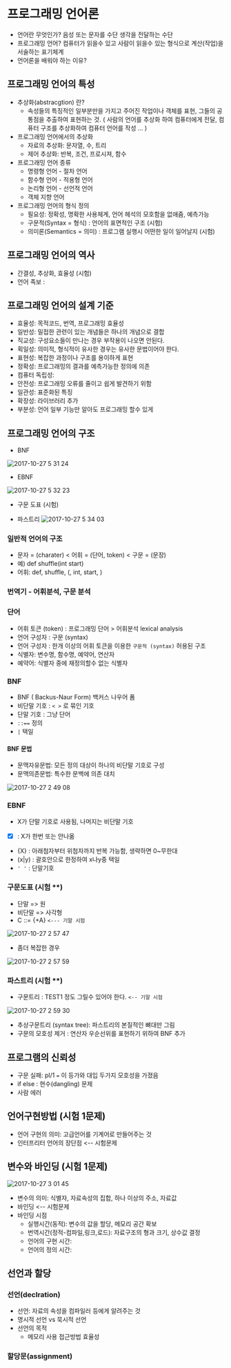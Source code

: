 # 프로그래밍 언어론
 * 언어란 무엇인가? 음성 또는 문자를 수단 생각을 전달하는 수단
 * 프로그래밍 언어? 컴퓨터가 읽을수 있고 사람이 읽을수 있는 형식으로 계산(작업)을 서술하는 표기체계
 * 언어론을 배워야 하는 이유? 

## 프로그래밍 언어의 특성
 * 추상화(abstracgtion) 란? 
   * 속성들의 특징적인 일부분만을 가지고 주어진 작업이나 객체를 표현, 그들의 공통점을 추출하여 표현하는 것. ( 사람의 언어를 추상화 하여 컴퓨터에게 전달, 컴퓨터 구조를 추상화하여 컴퓨터 언어를 작성 ... )
 * 프로그래밍 언어에서의 추상화
   * 자료의 추상화: 문자열, 수, 트리
   * 제어 추상화: 반복, 조건, 프로시져, 함수
 * 프로그래밍 언어 종류 
   * 명령형 언어 - 절차 언어
   * 함수형 언어 - 적용형 언어
   * 논리형 언어 - 선언적 언어
   * 객체 지향 언어
 * 프로그래밍 언어의 형식 정의
   * 필요성: 정확성, 명확한 사용체계, 언어 헤석의 모호함을 없애줌, 예측가능
   * 구문적(Syntax = 형식) : 언어의 표면적인 구조 (시험)
   * 의미론(Semantics = 의미) : 프로그램 실행시 어떤한 일이 일어날지 (시험)         
 
## 프로그래밍 언어의 역사
  * 간결성, 추상화, 효율성 (시험)
  * 언어 족보 : 
  
## 프로그래밍 언어의 설계 기준
  * 효율성: 목적코드, 번역, 프로그래밍 효율성
  * 일반성: 밀접한 관련이 있는 개념들은 하나의 개념으로 결합
  * 직교성: 구성요소들이 만나는 경우 부작용이 나오면 안된다.
  * 획일성: 의미적, 형식적이 유사한 경우는 유사한 문법이어야 한다.
  * 표현성: 복잡한 과정이나 구조를 용이하게 표현
  * 정확성: 프로그래밍의 결과를 예측가능한 정의에 의존
  * 컴퓨터 독립성:
  * 안전성: 프로그래밍 오류를 줄이고 쉽게 발견하기 위함
  * 일관성: 표준화된 특징
  * 확장성: 라이브러리 추가
  * 부분성: 언어 일부 기능만 알아도 프로그래밍 할수 있게

## 프로그래밍 언어의 구조
  * BNF
  
  ![2017-10-27 5 31 24](https://media.oss.navercorp.com/user/442/files/b4213d34-bb3c-11e7-896a-eba833fb091c)

  * EBNF
  
  ![2017-10-27 5 32 23](https://media.oss.navercorp.com/user/442/files/d41abb6a-bb3c-11e7-9108-f67861ee8eee)

  * 구문 도표 (시험)
  
  * 파스트리 
  ![2017-10-27 5 34 03](https://media.oss.navercorp.com/user/442/files/16e5e406-bb3d-11e7-90ba-4ed685998855)


### 일반적 언어의 구조
 - 문자 = (charater) < 어휘  = (단어, token) < 구문 = (문장)
 - 예) def shuffle(int start)
 - 어휘: def, shuffle, (, int, start, ) 
 
### 번역기 - 어휘분석, 구문 분석
### 단어 
 - 어휘 토큰 (token) : 프로그래밍 단어  > 어휘분석 lexical analysis
 - 언어 구성자 : 구문 (syntax)
 - 언어 구성자 : 한개 이상의 어휘 토큰을 이용한 ```구문적 (syntax)``` 허용된 구조 
 - 식별자: 변수명, 함수명, 예약어, 연산자
 - 예약어: 식별자 중에 재정의할수 없는 식별자

### BNF
 - BNF ( Backus-Naur Form) 백커스 나우어 폼
 - 비단말 기호 : ```< >``` 로 묶인 기호
 - 단말 기호 : 그냥 단어
 - ```::==``` 정의 
 - ```|``` 택일

#### BNF 문법
 - 문맥자유문법: 모든 정의 대상이 하나의 비단말 기호로 구성
 - 문맥의존문법: 특수한 문백에 의존 대치

![2017-10-27 2 49 08](https://media.oss.navercorp.com/user/442/files/f54e1446-bb26-11e7-9a58-c6d26a0014c8)

### EBNF
 - X가 단말 기호로 사용됨, 나머지는 비단말 기호 
 - [X] : X가 한번 또는 안나옮
 - {X} : 아래첨자부터 위첨자까지 반복 가능함, 생략하면 0~무한대
 - (x|y) : 괄호안으로 한정하여 x나y중 택일
 - ``` ' ' ``` : 단말기호

### 구문도표 (시험 **)
 - 단말 => 원
 - 비단말 => 사각형
 - C ::= {+A} ```<--- 기말 시험```
 
 ![2017-10-27 2 57 47](https://media.oss.navercorp.com/user/442/files/4d473ab0-bb27-11e7-8b03-959e1f18bbaa)
 
 - 좀더 복잡한 경우
 
 ![2017-10-27 2 57 59](https://media.oss.navercorp.com/user/442/files/3ec17adc-bb27-11e7-9a5c-5cf529b41243)


### 파스트리 (시험 **)
 - 구문트리 : TEST1 정도 그릴수 있어야 한다. ``` <-- 기말 시험 ```
 
 ![2017-10-27 2 59 30](https://media.oss.navercorp.com/user/442/files/7a2616be-bb27-11e7-84d8-5afcf1ee8c73)

 
 - 추상구문트리 (syntax tree): 파스트리의 본질적인 뼈대만 그림 
 - 구문의 모호성 제거 : 연산자 우순선위를 표현하기 위하여 BNF 추가

 
## 프로그램의 신뢰성
 - 구문 실패: pl/1 ```=``` 이 등가와 대입 두가지 모호성을 가졌음
 - if else : 현수(dangling) 문제
 - 사람 에러 

## 언어구현방법 (시험 1문제)
 - 언어 구현의 의미: 고급언어를 기계어로 만들어주는 것
 - 인터프리터 언어의 장단점 <-- 시험문제

## 변수와 바인딩 (시험 1문제)
![2017-10-27 3 01 45](https://media.oss.navercorp.com/user/442/files/c860c5c2-bb27-11e7-8205-d96c629f2251)

 - 변수의 의미: 식별자, 자료속성의 집합, 하나 이상의 주소, 자료값
 - 바인딩 <-- 시험문제
 - 바인딩 시점
   * 실행시간(동적): 변수의 값을 할당, 메모리 공간 확보
   * 번역시간(정적-컴파일,링크,로드): 자료구조의 형과 크기, 상수값 결정
   * 언어의 구현 시간:
   * 언어의 정의 시간:
 
## 선언과 할당
### 선언(declration)
  - 선언: 자료의 속성을 컴파일러 등에게 알려주는 것
  - 명시적 선언 vs 묵시적 선언
  - 선언의 목적
    * 메모리 사용 접근방법 효율성

### 할당문(assignment)